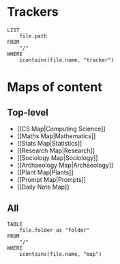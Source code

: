 # Trackers
```dataview
LIST
	file.path
FROM
	"/"
WHERE
	icontains(file.name, "tracker")
```

# Maps of content
## Top-level
- [[CS Map|Computing Science]]
- [[Maths Map|Mathematics]]
- [[Stats Map|Statistics]]
- [[Research Map|Research]]
- [[Sociology Map|Sociology]]
- [[Archaeology Map|Archaeology]]
- [[Plant Map|Plants]]
- [[Prompt Map|Prompts]]
- [[Daily Note Map]]

## All
```dataview
TABLE
	file.folder as "folder"
FROM
	"/"
WHERE
	icontains(file.name, "map")
```
